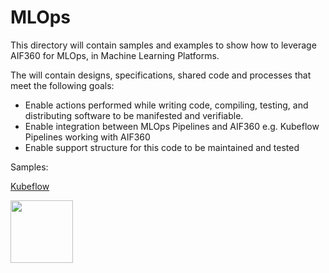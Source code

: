 # MLOps

This directory will contain samples and examples to show how to leverage AIF360 for MLOps, in Machine Learning Platforms.

The will contain designs, specifications, shared code and processes that meet the following goals:
* Enable actions performed while writing code, compiling, testing, and distributing software to be manifested and verifiable.
* Enable integration between MLOps Pipelines and AIF360 e.g. Kubeflow Pipelines working with AIF360
* Enable support structure for this code to be maintained and tested

Samples:

[Kubeflow](kubeflow/)

<img src="https://www.kubeflow.org/images/logo.svg" width="100">

